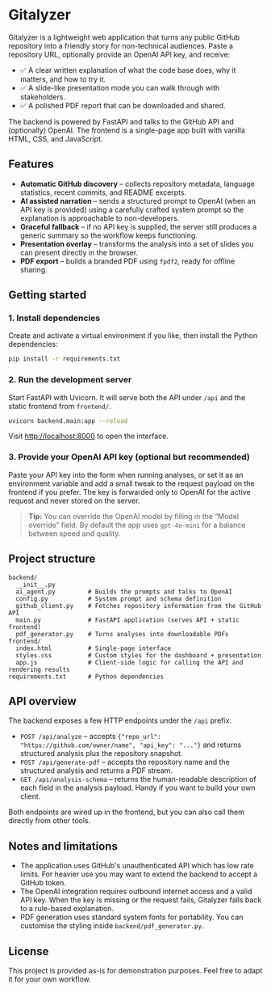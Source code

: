 # Gitalyzer

Gitalyzer is a lightweight web application that turns any public GitHub repository into a
friendly story for non-technical audiences. Paste a repository URL, optionally provide an
OpenAI API key, and receive:

- ✅ A clear written explanation of what the code base does, why it matters, and how to try it.
- ✅ A slide-like presentation mode you can walk through with stakeholders.
- ✅ A polished PDF report that can be downloaded and shared.

The backend is powered by FastAPI and talks to the GitHub API and (optionally) OpenAI. The
frontend is a single-page app built with vanilla HTML, CSS, and JavaScript.

## Features

- **Automatic GitHub discovery** – collects repository metadata, language statistics, recent
  commits, and README excerpts.
- **AI assisted narration** – sends a structured prompt to OpenAI (when an API key is provided)
  using a carefully crafted system prompt so the explanation is approachable to non-developers.
- **Graceful fallback** – if no API key is supplied, the server still produces a generic summary so
  the workflow keeps functioning.
- **Presentation overlay** – transforms the analysis into a set of slides you can present directly
  in the browser.
- **PDF export** – builds a branded PDF using `fpdf2`, ready for offline sharing.

## Getting started

### 1. Install dependencies

Create and activate a virtual environment if you like, then install the Python dependencies:

```bash
pip install -r requirements.txt
```

### 2. Run the development server

Start FastAPI with Uvicorn. It will serve both the API under `/api` and the static frontend from
`frontend/`.

```bash
uvicorn backend.main:app --reload
```

Visit <http://localhost:8000> to open the interface.

### 3. Provide your OpenAI API key (optional but recommended)

Paste your API key into the form when running analyses, or set it as an environment variable and
add a small tweak to the request payload on the frontend if you prefer. The key is forwarded only to
OpenAI for the active request and never stored on the server.

> **Tip:** You can override the OpenAI model by filling in the “Model override” field. By default the
> app uses `gpt-4o-mini` for a balance between speed and quality.

## Project structure

```
backend/
  __init__.py
  ai_agent.py         # Builds the prompts and talks to OpenAI
  config.py           # System prompt and schema definition
  github_client.py    # Fetches repository information from the GitHub API
  main.py             # FastAPI application (serves API + static frontend)
  pdf_generator.py    # Turns analyses into downloadable PDFs
frontend/
  index.html          # Single-page interface
  styles.css          # Custom styles for the dashboard + presentation
  app.js              # Client-side logic for calling the API and rendering results
requirements.txt      # Python dependencies
```

## API overview

The backend exposes a few HTTP endpoints under the `/api` prefix:

- `POST /api/analyze` – accepts `{"repo_url": "https://github.com/owner/name", "api_key": "..."}`
  and returns structured analysis plus the repository snapshot.
- `POST /api/generate-pdf` – accepts the repository name and the structured analysis and returns a
  PDF stream.
- `GET /api/analysis-schema` – returns the human-readable description of each field in the analysis
  payload. Handy if you want to build your own client.

Both endpoints are wired up in the frontend, but you can also call them directly from other tools.

## Notes and limitations

- The application uses GitHub's unauthenticated API which has low rate limits. For heavier use you
  may want to extend the backend to accept a GitHub token.
- The OpenAI integration requires outbound internet access and a valid API key. When the key is
  missing or the request fails, Gitalyzer falls back to a rule-based explanation.
- PDF generation uses standard system fonts for portability. You can customise the styling inside
  `backend/pdf_generator.py`.

## License

This project is provided as-is for demonstration purposes. Feel free to adapt it for your own
workflow.
